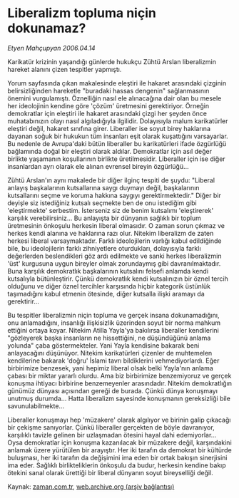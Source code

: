 # Liberalizm topluma niçin dokunamaz?

*Etyen Mahçupyan 2006.04.14*

<tr><td class="metin" colspan="2" style="padding-top: 20px; padding-left: 5px; ">Karikatür krizinin yaşandığı günlerde hukukçu Zühtü Arslan liberalizmin hareket alanını çizen tespitler yapmıştı.</td></tr><tr><td class="metin" colspan="2" style="padding-top: 20px; padding-left: 5px; "><p>Yorum sayfasında çıkan makalesinde eleştiri ile hakaret arasındaki çizginin belirsizliğinden hareketle "buradaki hassas dengenin" sağlanmasının önemini vurgulamıştı. Öznelliğin nasıl ele alınacağına dair olan bu mesele her ideolojinin kendine göre 'çözüm' üretmesini gerektiriyor. Örneğin demokratlar için eleştiri ile hakaret arasındaki çizgi her şeyden önce muhatabınızın olayı nasıl algıladığıyla ilgilidir. Dolayısıyla malum karikatürler eleştiri değil, hakaret sınıfına girer. Liberaller ise soyut birey haklarına dayanan soğuk bir hukukun tüm insanları eşit olarak kuşattığını varsayarlar. Bu nedenle de Avrupa'daki bütün liberaller bu karikatürleri ifade özgürlüğü bağlamında doğal bir eleştiri olarak aldılar. Demokratlar için asıl değer birlikte yaşamanın koşullarının birlikte üretilmesidir. Liberaller için ise diğer insanlardan ayrı olarak ele alınan evrensel bireyin özgürlüğü... 
<p>Zühtü Arslan'ın aynı makalede bir diğer ilginç tespiti de şuydu: "Liberal anlayış başkalarının kutsallarına saygı duymayı değil, başkalarının kutsallarını seçme ve koruma hakkına saygıyı gerektirmektedir." Diğer bir deyişle siz istediğiniz kutsalı seçmekte ben de onu istediğim gibi 'eleştirmekte' serbestim. İsterseniz siz de benim kutsalımı 'eleştirerek' karşılık verebilirsiniz... Bu anlayışta bir dünyanın sağlıklı bir toplum üretmesinin önkoşulu herkesin liberal olmasıdır. O zaman sorun çıkmaz ve herkes kendi alanına ve haklarına razı olur. Nitekim liberalizm de zaten herkesi liberal varsaymaktadır. Farklı ideolojilerin varlığı kabul edildiğinde bile, bu ideolojilerin farklı zihniyetlere oturdukları, dolayısıyla farklı değerlerden beslendikleri göz ardı edilmekte ve sanki herkes liberalizmin 'üst' kurgusuna uygun bireyler olmak zorundaymış gibi davranılmaktadır. Buna karşılık demokratlık başkalarının kutsalını felsefi anlamda kendi kutsalıyla bütünleştirir. Çünkü demokratlık kendi kutsalınızın bir öznel tercih olduğunu ve diğer öznel tercihler karşısında hiçbir kategorik üstünlük taşımadığını kabul etmenin ötesinde, diğer kutsalla ilişki aramayı da gerektirir...
<p>Bu tespitler liberalizmin niçin topluma ve gerçek insana dokunamadığını, onu anlamadığını, insanlığı ilişkisizlik üzerinden soyut bir norma mahkum ettiğini ortaya koyar. Nitekim Atilla Yayla'ya bakılırsa liberaller kendilerini "gözleyerek başka insanların ne hissettiğini, ne düşündüğünü anlama yolunda" çaba göstermekteler. Yani Yayla kendisine bakarak beni anlayacağını düşünüyor. Nitekim karikatürleri çizenler de muhtemelen kendilerine bakarak 'doğru' İslami tavrı bildiklerini vehmediyorlardı. Eğer birbirimize benzesek, yani hepimiz liberal olsak belki Yayla'nın anlama çabası bir miktar yararlı olurdu. Ama biz birbirimize benzemiyoruz ve gerçek konuşma ihtiyacı birbirine benzemeyenler arasındadır. Nitekim demokratlığın günümüz dünyası açısından gereği de burada. Çünkü dünya konuşmayı unutmuş durumda... Hatta liberalizm sayesinde konuşmanın gereksizliği bile savunulabilmekte...
<p>Liberaller konuşmayı hep 'müzakere' olarak algılıyor ve birinin galip çıkacağı bir çekişme sanıyorlar. Çünkü liberaller gerçekten de böyle davranıyor, karşılıklı tavizle gelinen bir uzlaşmadan ötesini hayal dahi edemiyorlar... Oysa demokratlar için konuşma kazanılacak bir müzakere değil, karşındakini anlamak üzere yürütülen bir arayıştır. Her iki tarafın da demokrat bir kültürde buluşması, her iki tarafın da değişimini ima eden bir ortak bakışın sinerjisini ima eder. Sağlıklı birlikteliklerin önkoşulu da budur, herkesin kendine bakıp ötekini sanal olarak ürettiği bir liberal dünyanın soyut bireyselliği değil. <br/></p></p></p></p></td></tr>

Kaynak: [zaman.com.tr](http://zaman.com.tr/yazar.do?yazino=275748), [web.archive.org (arşiv bağlantısı)](http://web.archive.org/web/20091129101629/http://www.zaman.com.tr:80/yazar.do?yazino=275748)
